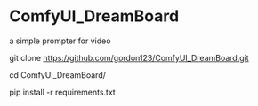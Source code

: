 # ComfyUI_DreamBoard
a simple prompter for video

git clone https://github.com/gordon123/ComfyUI_DreamBoard.git

cd ComfyUI_DreamBoard/

pip install -r requirements.txt

